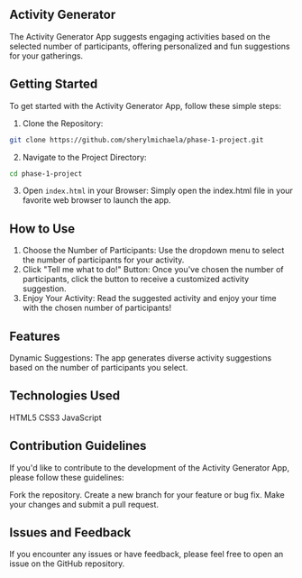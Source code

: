 ## Activity Generator

The Activity Generator App suggests engaging activities based on the selected number of participants, offering personalized and fun suggestions for your gatherings.

## Getting Started

To get started with the Activity Generator App, follow these simple steps:

1. Clone the Repository:

```bash
git clone https://github.com/sherylmichaela/phase-1-project.git
```

2. Navigate to the Project Directory:

```bash
cd phase-1-project
```

3. Open `index.html` in your Browser:
   Simply open the index.html file in your favorite web browser to launch the app.

## How to Use

1. Choose the Number of Participants:
   Use the dropdown menu to select the number of participants for your activity.
2. Click "Tell me what to do!" Button:
   Once you've chosen the number of participants, click the button to receive a customized activity suggestion.
3. Enjoy Your Activity:
   Read the suggested activity and enjoy your time with the chosen number of participants!

## Features

Dynamic Suggestions: The app generates diverse activity suggestions based on the number of participants you select.

## Technologies Used

HTML5
CSS3
JavaScript

## Contribution Guidelines

If you'd like to contribute to the development of the Activity Generator App, please follow these guidelines:

Fork the repository.
Create a new branch for your feature or bug fix.
Make your changes and submit a pull request.

## Issues and Feedback

If you encounter any issues or have feedback, please feel free to open an issue on the GitHub repository.
